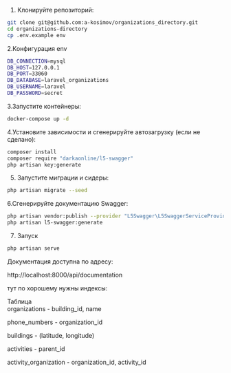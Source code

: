     
1. Клонируйте репозиторий:
``` bash
git clone git@github.com:a-kosimov/organizations_directory.git
cd organizations-directory
cp .env.example env
```
2.Конфигурация env

``` bash
DB_CONNECTION=mysql
DB_HOST=127.0.0.1
DB_PORT=33060
DB_DATABASE=laravel_organizations
DB_USERNAME=laravel
DB_PASSWORD=secret
```


3.Запустите контейнеры:

``` bash
docker-compose up -d
```

4.Установите зависимости и сгенерируйте автозагрузку (если не сделано):

``` bash
composer install
composer require "darkaonline/l5-swagger"
php artisan key:generate
```
    

5. Запустите миграции и сидеры:

``` bash
php artisan migrate --seed
```
    
6.Сгенерируйте документацию Swagger:

``` bash
php artisan vendor:publish --provider "L5Swagger\L5SwaggerServiceProvider"
php artisan l5-swagger:generate
```

7. Запуск 

``` bash
php artisan serve
```

Документация доступна по адресу:

http://localhost:8000/api/documentation

тут по хорошему нужны индексы:

Таблица	                 	
organizations - building_id, name	

phone_numbers - organization_id	

buildings - (latitude, longitude)

activities	- parent_id	

activity_organization	-   organization_id, activity_id	
